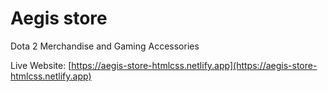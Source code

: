 # Aegis store

Dota 2 Merchandise and Gaming Accessories

Live Website: [https://aegis-store-htmlcss.netlify.app](https://aegis-store-htmlcss.netlify.app)
